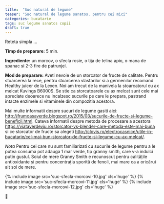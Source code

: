 ```yaml
---
title:  "Suc natural de legume"
teaser: "Suc natural de legume sanatos, pentru cei mici"
categories: bucatarie
tags: suc legume sanatos copii
draft: true
---
```

Reteta simpla ...

**Timp de preparare:** 5 min.

**Ingrediente:** un morcov, o sfecla rosie, o tija de telina apio, o mana de spanac si 2-3 fire de patrunjel.

**Mod de preparare:** Aveti nevoie de un storcator de fructe de calitate. Pentru stoarcerea la rece, pentru stoarcerea vlastarilor si a germenilor recomand Healthy juicer de la Lexen. Noi am trecut de la manivela la stoarcatorul cu ax melcat Kuvings B6000S. Se stie ca storcatoarele cu ax melcat sunt cele mai apreciate deoarece nu incalzesc sucurile pe care le prepara, pastrand intacte enzimele si vitaminele din compozitia acestora.

Mai multe informatii despre sucuri de legume gasiti aici: http://frumoasaverde.blogspot.ro/2015/03/sucurile-de-fructe-si-legume-beneficii.html.
Cateva informatii despre metoda de procesare a acestora https://viataverdeviu.ro/storcator-vs-blender-care-metoda-este-mai-buna si
ce storcator de fructe sa alegeti http://clovis.ro/electrocasnice/utile-in-bucatarie/cel-mai-bun-storcator-de-fructe-si-legume-cu-ax-melcat/.

*Nota* Pentru cei care nu sunt familiarizati cu sucurile de legume pentru a le putea consuma pot adauga 1 mar verde, tip granny smith, care v-a indulci putin gustul. Soiul de mere Granny Smith e recunoscut pentru calitățile antioxidante și pentru concentrația sporită de fenoli, mai mare ca a oricărui alt soi de mere.

{% include image src='suc-sfecla-morcovi-10.jpg' cls='huge' %}
{% include image src='suc-sfecla-morcovi-11.jpg' cls='huge' %}
{% include image src='suc-sfecla-morcovi-12.jpg' cls='huge' %}

:sunflower:
